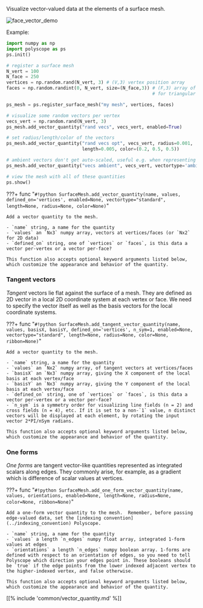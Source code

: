 Visualize vector-valued data at the elements of a surface mesh.

![face_vector_demo](../../media/face_vectors_demo.png)

Example:
```python
import numpy as np
import polyscope as ps
ps.init()

# register a surface mesh
N_vert = 100
N_face = 250
vertices = np.random.rand(N_vert, 3) # (V,3) vertex position array
faces = np.random.randint(0, N_vert, size=(N_face,3)) # (F,3) array of indices 
                                                      # for triangular faces

ps_mesh = ps.register_surface_mesh("my mesh", vertices, faces)

# visualize some random vectors per vertex
vecs_vert = np.random.rand(N_vert, 3)
ps_mesh.add_vector_quantity("rand vecs", vecs_vert, enabled=True)

# set radius/length/color of the vectors
ps_mesh.add_vector_quantity("rand vecs opt", vecs_vert, radius=0.001, 
                            length=0.005, color=(0.2, 0.5, 0.5))

# ambient vectors don't get auto-scaled, useful e.g. when representing offsets in 3D space
ps_mesh.add_vector_quantity("vecs ambient", vecs_vert, vectortype='ambient')

# view the mesh with all of these quantities
ps.show() 
```

???+ func "`#!python SurfaceMesh.add_vector_quantity(name, values, defined_on='vertices', enabled=None, vectortype="standard", length=None, radius=None, color=None)`"

    Add a vector quantity to the mesh.

    - `name` string, a name for the quantity
    - `values` an `Nx3` numpy array, vectors at vertices/faces (or `Nx2` for 2D data)
    - `defined_on` string, one of `vertices` or `faces`, is this data a vector per-vertex or a vector per-face?
    
    This function also accepts optional keyword arguments listed below, which customize the appearance and behavior of the quantity.


### Tangent vectors

_Tangent_ vectors lie flat against the surface of a mesh. They are defined as 2D vector in a local 2D coordinate system at each vertex or face. We need to specify the vector itself as well as the basis vectors for the local coordinate systems.

???+ func "`#!python SurfaceMesh.add_tangent_vector_quantity(name, values, basisX, basisY, defined_on='vertices', n_sym=1, enabled=None, vectortype="standard", length=None, radius=None, color=None, ribbon=None)`"

    Add a vector quantity to the mesh.

    - `name` string, a name for the quantity
    - `values` an `Nx2` numpy array, of tangent vectors at vertices/faces
    - `basisX` an `Nx3` numpy array, giving the X component of the local basis at each vertex/face
    - `basisY` an `Nx3` numpy array, giving the Y component of the local basis at each vertex/face
    - `defined_on` string, one of `vertices` or `faces`, is this data a vector per-vertex or a vector per-face?
    - `n_sym` is a symmetry order for visualizing line fields (n = 2) and cross fields (n = 4), etc. If it is set to a non-`1` value, n distinct vectors will be displayed at each element, by rotating the input vector 2*PI/nSym radians.
    
    This function also accepts optional keyword arguments listed below, which customize the appearance and behavior of the quantity.
    

### One forms

_One forms_ are tangent vector-like quantities represented as integrated scalars along edges. They commonly arise, for example, as a gradient which is difference of scalar values at vertices.


???+ func "`#!python SurfaceMesh.add_one_form_vector_quantity(name, values, orientations, enabled=None, length=None, radius=None, color=None, ribbon=None)`"

    Add a one-form vector quantity to the mesh.  Remember, before passing edge-valued data, set the [indexing convention](../indexing_convention) Polyscope.

    - `name` string, a name for the quantity
    - `values` a length `n_edges` numpy float array, integrated 1-form values at edges
    - `orientations` a length `n_edges` numpy boolean array. 1-forms are defined with respect to an orientation of edges, so you need to tell Polyscope which direction your edges point in. These booleans should be `true` if the edge points from the lower indexed adjacent vertex to the higher-indexed vertex, and false otherwise.
    
    This function also accepts optional keyword arguments listed below, which customize the appearance and behavior of the quantity.
   

[[% include 'common/vector_quantity.md' %]]
